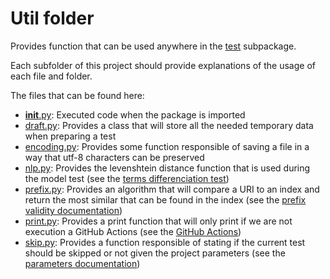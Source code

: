 # Util folder

Provides function that can be used anywhere in the [test](../) subpackage.

Each subfolder of this project should provide explanations of the usage of each file and folder.

The files that can be found here:

* [__init__.py](./__init__.py): Executed code when the package is imported
* [draft.py](./draft.py): Provides a class that will store all the needed temporary data when preparing a test
* [encoding.py](./encoding.py): Provides some function responsible of saving a file in a way that utf-8 characters can be preserved
* [nlp.py](./nlp.py): Provides the levenshtein distance function that is used during the model test (see the [terms differenciation test](../../../docs/tests.md#215-terms-differenciation))
* [prefix.py](./prefix.py): Provides an algorithm that will compare a URI to an index and return the most similar that can be found in the index (see the [prefix validity documentation](../../../docs/tests.md#224-prefix-validity))
* [print.py](./print.py): Provides a print function that will only print if we are not execution a GitHub Actions (see the [GitHub Actions](../../../docs/actions.md))
* [skip.py](./skip.py): Provides a function responsible of stating if the current test should be skipped or not given the project parameters (see the [parameters documentation](../../../docs/parameters.md)) 
